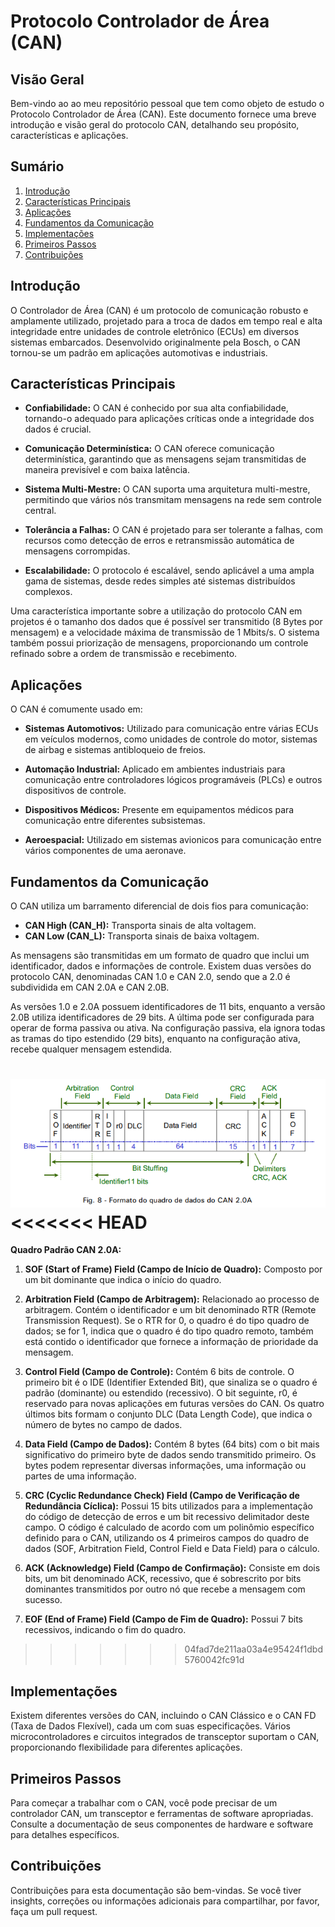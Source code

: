 # Protocolo Controlador de Área (CAN)

## Visão Geral

Bem-vindo ao ao meu repositório pessoal que tem como objeto de estudo o Protocolo Controlador de Área (CAN). Este documento fornece uma breve introdução e visão geral do protocolo CAN, detalhando seu propósito, características e aplicações.

## Sumário

1. [Introdução](#introdução)
2. [Características Principais](#características-principais)
3. [Aplicações](#aplicações)
4. [Fundamentos da Comunicação](#fundamentos-da-comunicação)
5. [Implementações](#implementações)
6. [Primeiros Passos](#primeiros-passos)
7. [Contribuições](#contribuições)

## Introdução

O Controlador de Área (CAN) é um protocolo de comunicação robusto e amplamente utilizado, projetado para a troca de dados em tempo real e alta integridade entre unidades de controle eletrônico (ECUs) em diversos sistemas embarcados. Desenvolvido originalmente pela Bosch, o CAN tornou-se um padrão em aplicações automotivas e industriais.

## Características Principais

- **Confiabilidade:** O CAN é conhecido por sua alta confiabilidade, tornando-o adequado para aplicações críticas onde a integridade dos dados é crucial.

- **Comunicação Determinística:** O CAN oferece comunicação determinística, garantindo que as mensagens sejam transmitidas de maneira previsível e com baixa latência.

- **Sistema Multi-Mestre:** O CAN suporta uma arquitetura multi-mestre, permitindo que vários nós transmitam mensagens na rede sem controle central.

- **Tolerância a Falhas:** O CAN é projetado para ser tolerante a falhas, com recursos como detecção de erros e retransmissão automática de mensagens corrompidas.

- **Escalabilidade:** O protocolo é escalável, sendo aplicável a uma ampla gama de sistemas, desde redes simples até sistemas distribuídos complexos.

Uma característica importante sobre a utilização do protocolo CAN em projetos é o tamanho dos dados que é possível ser transmitido (8 Bytes por mensagem) e a velocidade máxima de transmissão de 1 Mbits/s. O sistema também possui priorização de mensagens, proporcionando um controle refinado sobre a ordem de transmissão e recebimento.

## Aplicações

O CAN é comumente usado em:

- **Sistemas Automotivos:** Utilizado para comunicação entre várias ECUs em veículos modernos, como unidades de controle do motor, sistemas de airbag e sistemas antibloqueio de freios.

- **Automação Industrial:** Aplicado em ambientes industriais para comunicação entre controladores lógicos programáveis (PLCs) e outros dispositivos de controle.

- **Dispositivos Médicos:** Presente em equipamentos médicos para comunicação entre diferentes subsistemas.

- **Aeroespacial:** Utilizado em sistemas avionicos para comunicação entre vários componentes de uma aeronave.

## Fundamentos da Comunicação

O CAN utiliza um barramento diferencial de dois fios para comunicação:

- **CAN High (CAN_H):** Transporta sinais de alta voltagem.
- **CAN Low (CAN_L):** Transporta sinais de baixa voltagem.

As mensagens são transmitidas em um formato de quadro que inclui um identificador, dados e informações de controle. Existem duas versões do protocolo CAN, denominadas CAN 1.0 e CAN 2.0, sendo que a 2.0 é subdividida em CAN 2.0A e CAN 2.0B.

As versões 1.0 e 2.0A possuem identificadores de 11 bits, enquanto a versão 2.0B utiliza identificadores de 29 bits. A última pode ser configurada para operar de forma passiva ou ativa. Na configuração passiva, ela ignora todas as tramas do tipo estendido (29 bits), enquanto na configuração ativa, recebe qualquer mensagem estendida.

![Quadro Padrão CAN](./assets/quadro-CAN2.0A.png)
<<<<<<< HEAD
=======

**Quadro Padrão CAN 2.0A:**

1. **SOF (Start of Frame) Field (Campo de Início de Quadro):** Composto por um bit dominante que indica o início do quadro.

2. **Arbitration Field (Campo de Arbitragem):** Relacionado ao processo de arbitragem. Contém o identificador e um bit denominado RTR (Remote Transmission Request). Se o RTR for 0, o quadro é do tipo quadro de dados; se for 1, indica que o quadro é do tipo quadro remoto, também está contido o identificador que fornece a informação de prioridade da mensagem.

3. **Control Field (Campo de Controle):** Contém 6 bits de controle. O primeiro bit é o IDE (Identifier Extended Bit), que sinaliza se o quadro é padrão (dominante) ou estendido (recessivo). O bit seguinte, r0, é reservado para novas aplicações em futuras versões do CAN. Os quatro últimos bits formam o conjunto DLC (Data Length Code), que indica o número de bytes no campo de dados.

4. **Data Field (Campo de Dados):** Contém 8 bytes (64 bits) com o bit mais significativo do primeiro byte de dados sendo transmitido primeiro. Os bytes podem representar diversas informações, uma informação ou partes de uma informação.

5. **CRC (Cyclic Redundance Check) Field (Campo de Verificação de Redundância Cíclica):** Possui 15 bits utilizados para a implementação do código de detecção de erros e um bit recessivo delimitador deste campo. O código é calculado de acordo com um polinômio específico definido para o CAN, utilizando os 4 primeiros campos do quadro de dados (SOF, Arbitration Field, Control Field e Data Field) para o cálculo.

6. **ACK (Acknowledge) Field (Campo de Confirmação):** Consiste em dois bits, um bit denominado ACK, recessivo, que é sobrescrito por bits dominantes transmitidos por outro nó que recebe a mensagem com sucesso.

7. **EOF (End of Frame) Field (Campo de Fim de Quadro):** Possui 7 bits recessivos, indicando o fim do quadro.
>>>>>>> 04fad7de211aa03a4e95424f1dbd5760042fc91d

## Implementações

Existem diferentes versões do CAN, incluindo o CAN Clássico e o CAN FD (Taxa de Dados Flexível), cada um com suas especificações. Vários microcontroladores e circuitos integrados de transceptor suportam o CAN, proporcionando flexibilidade para diferentes aplicações.

## Primeiros Passos

Para começar a trabalhar com o CAN, você pode precisar de um controlador CAN, um transceptor e ferramentas de software apropriadas. Consulte a documentação de seus componentes de hardware e software para detalhes específicos.

## Contribuições

Contribuições para esta documentação são bem-vindas. Se você tiver insights, correções ou informações adicionais para compartilhar, por favor, faça um pull request.
